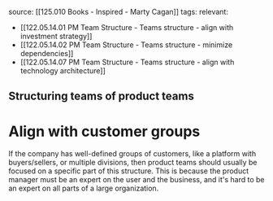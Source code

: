 source: [[125.010 Books - Inspired - Marty Cagan]]
tags:
relevant:
- [[122.05.14.01 PM Team Structure - Teams structure - align with investment strategy]]
- [[122.05.14.02 PM Team Structure - Teams structure - minimize dependencies]]
- [[122.05.14.07 PM Team Structure - Teams structure - align with technology architecture]]

## Structuring teams of product teams
# Align with customer groups

If the company has well-defined groups of customers, like a platform with buyers/sellers, or multiple divisions, then product teams should usually be focused on a specific part of this structure. This is because the product manager must be an expert on the user and the business, and it's hard to be an expert on all parts of a large organization.

